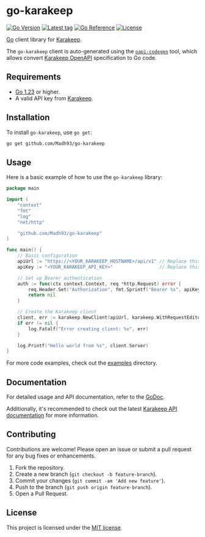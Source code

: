 # go-karakeep

[![Go Version](https://img.shields.io/badge/Go-1.23%2B-blue)](https://go.dev/doc/install)
[![Latest tag](https://img.shields.io/github/v/tag/Madh93/go-karakeep?label=go%20module)](https://github.com/Madh93/go-karakeep/tags)
[![Go Reference](https://pkg.go.dev/badge/github.com/Madh93/go-karakeep.svg)](https://pkg.go.dev/github.com/Madh93/go-karakeep)
[![License](https://img.shields.io/badge/License-MIT-brightgreen)](LICENSE)

[Go](https://go.dev/) client library for [Karakeep](https://karakeep.app).

The `go-karakeep` client is auto-generated using the
[`oapi-codegen`](https://github.com/oapi-codegen/oapi-codegen) tool, which allows convert [Karakeep OpenAPI](https://github.com/karakeep-app/karakeep/blob/v0.26.0/packages/open-api/karakeep-openapi-spec.json) specification to Go code.

## Requirements

- [Go 1.23](https://golang.org/dl/) or higher.
- A valid API key from [Karakeep](https://docs.karakeep.app/screenshots#settings).

## Installation

To install `go-karakeep`, use `go get`:

```sh
go get github.com/Madh93/go-karakeep
```

## Usage

Here is a basic example of how to use the `go-karakeep` library:

```go
package main

import (
    "context"
    "fmt"
    "log"
    "net/http"

    "github.com/Madh93/go-karakeep"
)

func main() {
    // Basic configuration
    apiUrl := "https://<YOUR_KARAKEEP_HOSTNAME>/api/v1" // Replace this with your API URL
    apiKey := "<YOUR_KARAKEEP_API_KEY>"                 // Replace this with your actual token

    // Set up Bearer authentication
    auth := func(ctx context.Context, req *http.Request) error {
        req.Header.Set("Authorization", fmt.Sprintf("Bearer %s", apiKey))
        return nil
    }

    // Create the Karakeep client
    client, err := karakeep.NewClient(apiUrl, karakeep.WithRequestEditorFn(auth))
    if err != nil {
        log.Fatalf("Error creating client: %v", err)
    }

    log.Printf("Hello world from %s", client.Server)
}
```

For more code examples, check out the [examples](examples) directory.

## Documentation

For detailed usage and API documentation, refer to the [GoDoc](https://pkg.go.dev/github.com/Madh93/go-karakeep).

Additionally, it's recommended to check out the latest [Karakeep API documentation](https://docs.karakeep.app/api) for more information.

## Contributing

Contributions are welcome! Please open an issue or submit a pull request for any bug fixes or enhancements.

1. Fork the repository.
2. Create a new branch (`git checkout -b feature-branch`).
3. Commit your changes (`git commit -am 'Add new feature'`).
4. Push to the branch (`git push origin feature-branch`).
5. Open a Pull Request.

## License

This project is licensed under the [MIT license](LICENSE).

